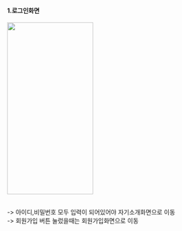 #### 1.로그인화면
<img src="https://github.com/wndnjs00/Standardtwo/assets/89961868/bad54c13-4b87-47be-8010-fc059c965804" width="200" height="400">

<br/>-> 아이디,비밀번호 모두 입력이 되어있어야 자기소개화면으로 이동<br/>
-> 회원가입 버튼 눌렀을때는 회원가입화면으로 이동<br/><br/>
